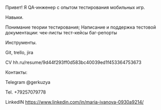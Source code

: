 Привет! 
Я QA-инженер с опытом тестирования мобильных игр. 

Навыки.

Понимание теории тестирования;
Написание и поддержка тестовой документации:
чек-листы
тест-кейсы
баг-репорты


Инструменты.

Git, trello, jira


CV hh.ru/resume/9d44f293ff0d583bc40039ed1f453364753673

Контакты:


Telegram
@gerkuzya

Tel. +79257079778

LinkedIN
https://www.linkedin.com/in/maria-ivanova-0930a9214/